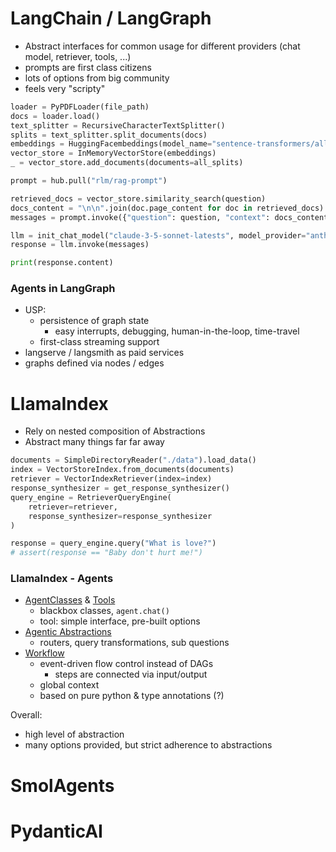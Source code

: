 # LangChain /  LangGraph

- Abstract interfaces for common usage for different providers (chat model, retriever, tools, ...)
- prompts are first class citizens
- lots of options from big community
- feels very "scripty"

```python
loader = PyPDFLoader(file_path)
docs = loader.load()
text_splitter = RecursiveCharacterTextSplitter()
splits = text_splitter.split_documents(docs)
embeddings = HuggingFacembeddings(model_name="sentence-transformers/all-mpnet-base-v2")
vector_store = InMemoryVectorStore(embeddings)
_ = vector_store.add_documents(documents=all_splits)

prompt = hub.pull("rlm/rag-prompt")

retrieved_docs = vector_store.similarity_search(question)
docs_content = "\n\n".join(doc.page_content for doc in retrieved_docs)
messages = prompt.invoke({"question": question, "context": docs_content})

llm = init_chat_model("claude-3-5-sonnet-latests", model_provider="anthropic")
response = llm.invoke(messages)

print(response.content)
```
### Agents in LangGraph

- USP:
	- persistence of graph state
		- easy interrupts, debugging, human-in-the-loop, time-travel
	- first-class streaming support
- langserve / langsmith as paid services
- graphs defined via nodes / edges

# LlamaIndex

- Rely on nested composition of Abstractions
- Abstract many things far far away
```python
documents = SimpleDirectoryReader("./data").load_data()
index = VectorStoreIndex.from_documents(documents)
retriever = VectorIndexRetriever(index=index)
response_synthesizer = get_response_synthesizer()
query_engine = RetrieverQueryEngine(
	retriever=retriever,
	response_synthesizer=response_synthesizer
)

response = query_engine.query("What is love?")
# assert(response == "Baby don't hurt me!")
```

### LlamaIndex - Agents

- [AgentClasses](https://docs.llamaindex.ai/en/stable/module_guides/deploying/agents/) & [Tools](https://docs.llamaindex.ai/en/stable/module_guides/deploying/agents/tools/)
	- blackbox classes, `agent.chat()`
	- tool: simple interface, pre-built options
- [Agentic Abstractions]()
	- routers, query transformations, sub questions
- [Workflow](https://docs.llamaindex.ai/en/stable/understanding/workflows/) 
	- event-driven flow control instead of DAGs
		- steps are connected via input/output
	- global context
	- based on pure python & type annotations (?)


Overall: 
- high level of abstraction
- many options provided, but strict adherence to abstractions

# SmolAgents

# PydanticAI

